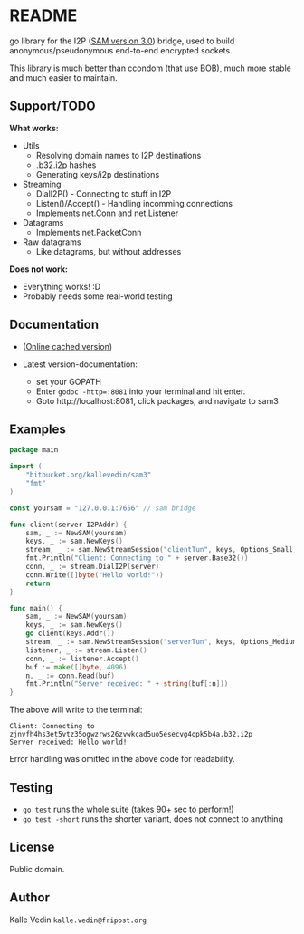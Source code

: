 # README #

go library for the I2P ([SAM version 3.0](https://geti2p.net/en/docs/api/samv3)) bridge, used to build anonymous/pseudonymous end-to-end encrypted sockets.

This library is much better than ccondom (that use BOB), much more stable and much easier to maintain.

## Support/TODO ##

**What works:**

* Utils
    * Resolving domain names to I2P destinations
    * .b32.i2p hashes
    * Generating keys/i2p destinations
* Streaming
    * DialI2P() - Connecting to stuff in I2P
    * Listen()/Accept() - Handling incomming connections
    * Implements net.Conn and net.Listener
* Datagrams
    * Implements net.PacketConn
* Raw datagrams
    * Like datagrams, but without addresses

**Does not work:**

* Everything works! :D
* Probably needs some real-world testing

## Documentation ##

* ([Online cached version](http://godoc.org/bitbucket.org/kallevedin/sam3))

* Latest version-documentation:
    * set your GOPATH
    * Enter `godoc -http=:8081` into your terminal and hit enter.
    * Goto http://localhost:8081, click packages, and navigate to sam3

## Examples ##
```go
package main

import (
	"bitbucket.org/kallevedin/sam3"
	"fmt"
)

const yoursam = "127.0.0.1:7656" // sam bridge

func client(server I2PAddr) {
	sam, _ := NewSAM(yoursam)
	keys, _ := sam.NewKeys()
	stream, _ := sam.NewStreamSession("clientTun", keys, Options_Small)
	fmt.Println("Client: Connecting to " + server.Base32())
	conn, _ := stream.DialI2P(server)
	conn.Write([]byte("Hello world!"))
	return
}

func main() {
	sam, _ := NewSAM(yoursam)
	keys, _ := sam.NewKeys()
	go client(keys.Addr())
	stream, _ := sam.NewStreamSession("serverTun", keys, Options_Medium)
	listener, _ := stream.Listen()
	conn, _ := listener.Accept()
	buf := make([]byte, 4096)
	n, _ := conn.Read(buf)
	fmt.Println("Server received: " + string(buf[:n]))
}
```

The above will write to the terminal:

```text
Client: Connecting to zjnvfh4hs3et5vtz35ogwzrws26zvwkcad5uo5esecvg4qpk5b4a.b32.i2p
Server received: Hello world!
```

Error handling was omitted in the above code for readability.

## Testing ##

* `go test` runs the whole suite (takes 90+ sec to perform!)
* `go test -short` runs the shorter variant, does not connect to anything

## License ##

Public domain.

## Author ##

Kalle Vedin `kalle.vedin@fripost.org`
